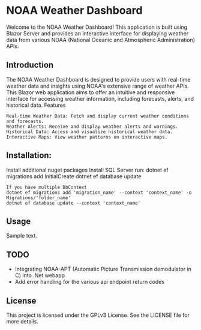 # NOAA Weather Dashboard

Welcome to the NOAA Weather Dashboard! This application is built using Blazor Server and provides an interactive interface for displaying weather data from various NOAA (National Oceanic and Atmospheric Administration) APIs.


## Introduction

The NOAA Weather Dashboard is designed to provide users with real-time weather data and insights using NOAA's extensive range of weather APIs. This Blazor web application aims to offer an intuitive and responsive interface for accessing weather information, including forecasts, alerts, and historical data.
Features

    Real-time Weather Data: Fetch and display current weather conditions and forecasts.
    Weather Alerts: Receive and display weather alerts and warnings.
    Historical Data: Access and visualize historical weather data.
    Interactive Maps: View weather patterns on interactive maps.
    

## Installation:
Install additional nuget packages
Install SQL Server
run: 
    dotnet ef migrations add InitialCreate
    dotnet ef database update

    If you have multiple DbContext
    dotnet ef migrations add 'migration_name' --context 'context_name' -o Migrations/'folder_name'
    dotnet ef database update --context 'context_name'


## Usage
Sample text.

## TODO
* Integrating NOAA-APT (Automatic Picture Transmission demodulator in C) into .Net webapp 
* Add error handling for the various api endpoint return codes 

## License
This project is licensed under the GPLv3 License. See the LICENSE file for more details.
